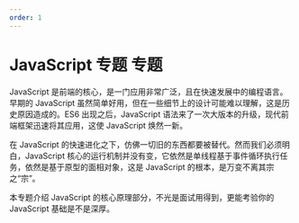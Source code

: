 ```yaml
---
order: 1
---
```


# JavaScript 专题 <Badge>专题</Badge>

JavaScript 是前端的核心，是一门应用非常广泛，且在快速发展中的编程语言。早期的 JavaScript 虽然简单好用，但在一些细节上的设计可能难以理解，这是历史原因造成的。ES6 出现之后，JavaScript 语法来了一次大版本的升级，现代前端框架迅速将其应用，这使 JavaScript 焕然一新。

在 JavaScript 的快速进化之下，仿佛一切旧的东西都要被替代。然而我们必须明白，JavaScript 核心的运行机制并没有变，它依然是单线程基于事件循环执行任务，依然是基于原型的面相对象，这是 JavaScript 的根本，是万变不离其宗之“宗”。

本专题介绍 JavaScript 的核心原理部分，不光是面试用得到，更能考验你的 JavaScript 基础是不是深厚。
